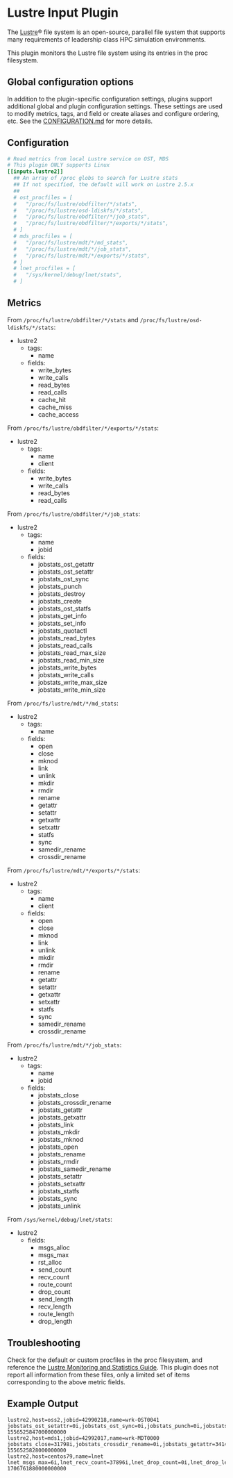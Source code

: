 # Lustre Input Plugin

The [Lustre][]® file system is an open-source, parallel file system that
supports many requirements of leadership class HPC simulation environments.

This plugin monitors the Lustre file system using its entries in the proc
filesystem.

## Global configuration options <!-- @/docs/includes/plugin_config.md -->

In addition to the plugin-specific configuration settings, plugins support
additional global and plugin configuration settings. These settings are used to
modify metrics, tags, and field or create aliases and configure ordering, etc.
See the [CONFIGURATION.md][CONFIGURATION.md] for more details.

[CONFIGURATION.md]: ../../../docs/CONFIGURATION.md#plugins

## Configuration

```toml @sample.conf
# Read metrics from local Lustre service on OST, MDS
# This plugin ONLY supports Linux
[[inputs.lustre2]]
  ## An array of /proc globs to search for Lustre stats
  ## If not specified, the default will work on Lustre 2.5.x
  ##
  # ost_procfiles = [
  #   "/proc/fs/lustre/obdfilter/*/stats",
  #   "/proc/fs/lustre/osd-ldiskfs/*/stats",
  #   "/proc/fs/lustre/obdfilter/*/job_stats",
  #   "/proc/fs/lustre/obdfilter/*/exports/*/stats",
  # ]
  # mds_procfiles = [
  #   "/proc/fs/lustre/mdt/*/md_stats",
  #   "/proc/fs/lustre/mdt/*/job_stats",
  #   "/proc/fs/lustre/mdt/*/exports/*/stats",
  # ]
  # lnet_procfiles = [
  #   "/sys/kernel/debug/lnet/stats",
  # ]
```

## Metrics

From `/proc/fs/lustre/obdfilter/*/stats` and
`/proc/fs/lustre/osd-ldiskfs/*/stats`:

- lustre2
  - tags:
    - name
  - fields:
    - write_bytes
    - write_calls
    - read_bytes
    - read_calls
    - cache_hit
    - cache_miss
    - cache_access

From `/proc/fs/lustre/obdfilter/*/exports/*/stats`:

- lustre2
  - tags:
    - name
    - client
  - fields:
    - write_bytes
    - write_calls
    - read_bytes
    - read_calls

From `/proc/fs/lustre/obdfilter/*/job_stats`:

- lustre2
  - tags:
    - name
    - jobid
  - fields:
    - jobstats_ost_getattr
    - jobstats_ost_setattr
    - jobstats_ost_sync
    - jobstats_punch
    - jobstats_destroy
    - jobstats_create
    - jobstats_ost_statfs
    - jobstats_get_info
    - jobstats_set_info
    - jobstats_quotactl
    - jobstats_read_bytes
    - jobstats_read_calls
    - jobstats_read_max_size
    - jobstats_read_min_size
    - jobstats_write_bytes
    - jobstats_write_calls
    - jobstats_write_max_size
    - jobstats_write_min_size

From `/proc/fs/lustre/mdt/*/md_stats`:

- lustre2
  - tags:
    - name
  - fields:
    - open
    - close
    - mknod
    - link
    - unlink
    - mkdir
    - rmdir
    - rename
    - getattr
    - setattr
    - getxattr
    - setxattr
    - statfs
    - sync
    - samedir_rename
    - crossdir_rename

From `/proc/fs/lustre/mdt/*/exports/*/stats`:

- lustre2
  - tags:
    - name
    - client
  - fields:
    - open
    - close
    - mknod
    - link
    - unlink
    - mkdir
    - rmdir
    - rename
    - getattr
    - setattr
    - getxattr
    - setxattr
    - statfs
    - sync
    - samedir_rename
    - crossdir_rename

From `/proc/fs/lustre/mdt/*/job_stats`:

- lustre2
  - tags:
    - name
    - jobid
  - fields:
    - jobstats_close
    - jobstats_crossdir_rename
    - jobstats_getattr
    - jobstats_getxattr
    - jobstats_link
    - jobstats_mkdir
    - jobstats_mknod
    - jobstats_open
    - jobstats_rename
    - jobstats_rmdir
    - jobstats_samedir_rename
    - jobstats_setattr
    - jobstats_setxattr
    - jobstats_statfs
    - jobstats_sync
    - jobstats_unlink

From `/sys/kernel/debug/lnet/stats`:

- lustre2
  - fields:
    - msgs_alloc
    - msgs_max
    - rst_alloc
    - send_count
    - recv_count
    - route_count
    - drop_count
    - send_length
    - recv_length
    - route_length
    - drop_length

## Troubleshooting

Check for the default or custom procfiles in the proc filesystem, and reference
the [Lustre Monitoring and Statistics Guide][guide].  This plugin does not
report all information from these files, only a limited set of items
corresponding to the above metric fields.

## Example Output

```text
lustre2,host=oss2,jobid=42990218,name=wrk-OST0041 jobstats_ost_setattr=0i,jobstats_ost_sync=0i,jobstats_punch=0i,jobstats_read_bytes=4096i,jobstats_read_calls=1i,jobstats_read_max_size=4096i,jobstats_read_min_size=4096i,jobstats_write_bytes=310206488i,jobstats_write_calls=7423i,jobstats_write_max_size=53048i,jobstats_write_min_size=8820i 1556525847000000000
lustre2,host=mds1,jobid=42992017,name=wrk-MDT0000 jobstats_close=31798i,jobstats_crossdir_rename=0i,jobstats_getattr=34146i,jobstats_getxattr=15i,jobstats_link=0i,jobstats_mkdir=658i,jobstats_mknod=0i,jobstats_open=31797i,jobstats_rename=0i,jobstats_rmdir=0i,jobstats_samedir_rename=0i,jobstats_setattr=1788i,jobstats_setxattr=0i,jobstats_statfs=0i,jobstats_sync=0i,jobstats_unlink=0i 1556525828000000000
lustre2,host=centos79,name=lnet lnet_msgs_max=6i,lnet_recv_count=37896i,lnet_drop_count=0i,lnet_drop_length=0i,lnet_send_length=9782288i,lnet_recv_length=9782288i,lnet_route_length=0i,lnet_msgs_alloc=0i,lnet_rst_alloc=0i,lnet_send_count=37896i,lnet_route_count=0i 1706761880000000000
```

[lustre]: http://lustre.org/
[guide]: http://wiki.lustre.org/Lustre_Monitoring_and_Statistics_Guide

